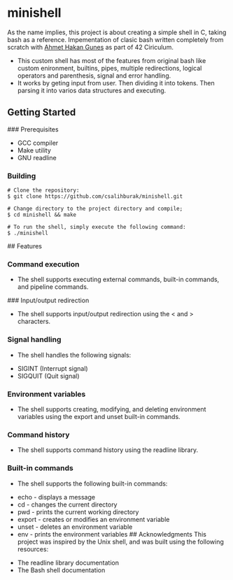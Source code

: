 # minishell
As the name implies, this project is about creating a simple shell in C, taking bash as a reference.
Impementation of clasic bash written completely from scratch with [Ahmet Hakan Gunes](https://github.com/ahmethakangunes) as part of 42 Ciriculum.
+ This custom shell has most of the features from original bash like custom enironment, builtins, pipes, multiple redirections, logical operators and parenthesis, signal and error handling.
+ It works by geting input from user. Then dividing it into tokens. Then parsing it into varios data structures and executing.

## Getting Started 

### Prerequisites
+ GCC compiler
+ Make utility
+ GNU readline

### Building
```
# Clone the repository:
$ git clone https://github.com/csalihburak/minishell.git

# Change directory to the project directory and compile;
$ cd minishell && make

# To run the shell, simply execute the following command:
$ ./minishell

```
## Features
### Command execution
+ The shell supports executing external commands, built-in commands, and pipeline commands.

### Input/output redirection
+ The shell supports input/output redirection using the < and > characters.

### Signal handling
- The shell handles the following signals:
+ SIGINT (Interrupt signal)
+ SIGQUIT (Quit signal)
### Environment variables
+ The shell supports creating, modifying, and deleting environment variables using the export and unset built-in commands.
### Command history
+ The shell supports command history using the readline library.
### Built-in commands
+ The shell supports the following built-in commands:
- echo - displays a message
- cd - changes the current directory
- pwd - prints the current working directory
- export - creates or modifies an environment variable
- unset - deletes an environment variable
- env - prints the environment variables
## Acknowledgments
This project was inspired by the Unix shell, and was built using the following resources:

+ The readline library documentation
+ The Bash shell documentation
